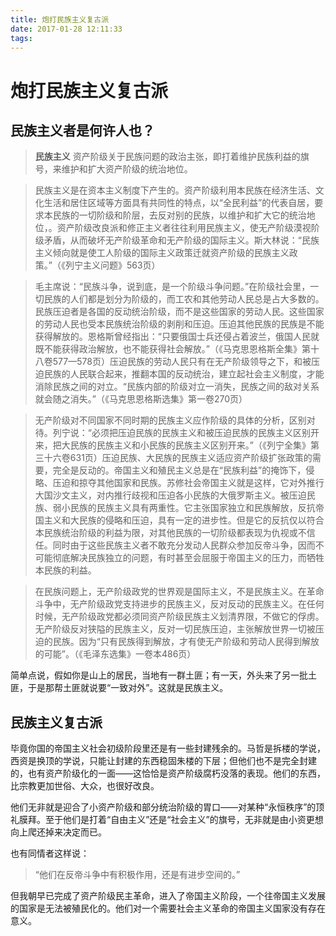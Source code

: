 ```yaml
---
title: 炮打民族主义复古派
date: 2017-01-28 12:11:33
tags:
---
```

# 炮打民族主义复古派

## 民族主义者是何许人也？

> **民族主义** 资产阶级关于民族问题的政治主张，即打着维护民族利益的旗号，来维护和扩大资产阶级的统治地位。

> 民族主义是在资本主义制度下产生的。资产阶级利用本民族在经济生活、文化生活和居住区域等方面具有共同性的特点，以“全民利益”的代表自居，要求本民族的一切阶级和阶层，去反对别的民族，以维护和扩大它的统治地位，。资产阶级改良派和修正主义者往往利用民族主义，使无产阶级漠视阶级矛盾，从而破坏无产阶级革命和无产阶级的国际主义。斯大林说：“民族主义倾向就是使工人阶级的国际主义政策迁就资产阶级的民族主义政策。”（《列宁主义问题》563页）

> 毛主席说：“民族斗争，说到底，是一个阶级斗争问题。”在阶级社会里，一切民族的人们都是划分为阶级的，而工农和其他劳动人民总是占大多数的。民族压迫者是各国的反动统治阶级，而不是这些国家的劳动人民。这些国家的劳动人民也受本民族统治阶级的剥削和压迫。压迫其他民族的民族是不能获得解放的。恩格斯曾经指出：“只要俄国士兵还侵占着波兰，俄国人民就既不能获得政治解放，也不能获得社会解放。”（《马克思恩格斯全集》第十八卷577—578页）压迫民族的劳动人民只有在无产阶级领导之下，和被压迫民族的人民联合起来，推翻本国的反动统治，建立起社会主义制度，才能消除民族之间的对立。“民族内部的阶级对立一消失，民族之间的敌对关系就会随之消失。”（《马克思恩格斯选集》第一卷270页）

> 无产阶级对不同国家不同时期的民族主义应作阶级的具体的分析，区别对待。列宁说：“必须把压迫民族的民族主义和被压迫民族的民族主义区别开来，把大民族的民族主义和小民族的民族主义区别开来。”（《列宁全集》第三十六卷631页）压迫民族、大民族的民族主义适应资产阶级扩张政策的需要，完全是反动的。帝国主义和殖民主义总是在“民族利益”的掩饰下，侵略、压迫和掠夺其他国家和民族。苏修社会帝国主义就是这样，它对外推行大国沙文主义，对内推行歧视和压迫各小民族的大俄罗斯主义。被压迫民族、弱小民族的民族主义具有两重性。它主张国家独立和民族解放，反抗帝国主义和大民族的侵略和压迫，具有一定的进步性。但是它的反抗仅以符合本民族统治阶级的利益为限，对其他民族的一切阶级都表现为仇视或不信任。同时由于这些民族主义者不敢充分发动人民群众参加反帝斗争，因而不可能彻底解决民族独立的问题，有时甚至会屈服于帝国主义的压力，而牺牲本民族的利益。

> 在民族问题上，无产阶级政党的世界观是国际主义，不是民族主义。在革命斗争中，无产阶级政党支持进步的民族主义，反对反动的民族主义。在任何时候，无产阶级政党都必须同资产阶级民族主义划清界限，不做它的俘虏。无产阶级反对狭隘的民族主义，反对一切民族压迫，主张解放世界一切被压迫的民族。因为“只有民族得到解放，才有使无产阶级和劳动人民得到解放的可能”。（《毛泽东选集》一卷本486页）

简单点说，假如你是山上的居民，当地有一群土匪；有一天，外头来了另一批土匪，于是那帮土匪就说要“一致对外”。这就是民族主义。

## 民族主义复古派

毕竟你国的帝国主义社会初级阶段里还是有一些封建残余的。马哲是拆楼的学说，西资是换顶的学说，只能让封建的东西稳固朱楼的下层；但他们也不是完全封建的，也有资产阶级化的一面——这恰恰是资产阶级腐朽没落的表现。他们的东西，比宗教更加世俗、大众，也很好改良。

他们无非就是迎合了小资产阶级和部分统治阶级的胃口——对某种“永恒秩序”的顶礼膜拜。至于他们是打着“自由主义”还是“社会主义”的旗号，无非就是由小资更想向上爬还掉来决定而已。

也有同情者这样说：

> “他们在反帝斗争中有积极作用，还是有进步空间的。”

但我朝早已完成了资产阶级民主革命，进入了帝国主义阶段，一个往帝国主义发展的国家是无法被殖民化的。他们对一个需要社会主义革命的帝国主义国家没有存在意义。
